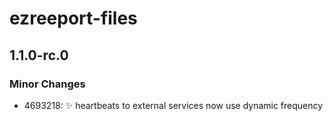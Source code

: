 # ezreeport-files

## 1.1.0-rc.0

### Minor Changes

- 4693218: ✨ heartbeats to external services now use dynamic frequency
